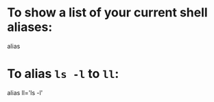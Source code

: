 # To show a list of your current shell aliases:
alias

# To alias `ls -l` to `ll`:
alias ll='ls -l'
